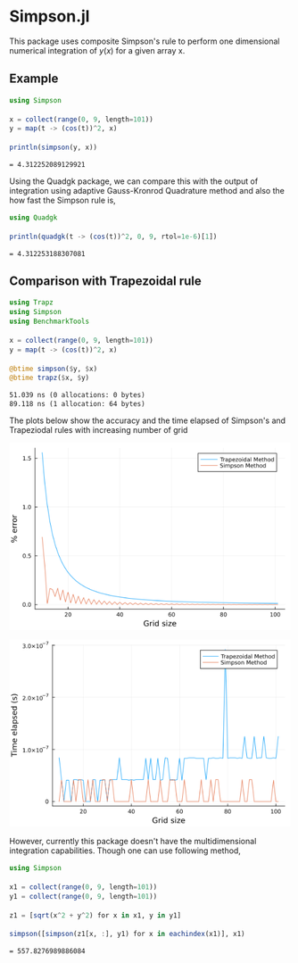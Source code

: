 # Simpson.jl

This package uses composite Simpson's rule to perform one dimensional numerical integration of $y(x)$ for a given array x.

## Example

```julia
using Simpson

x = collect(range(0, 9, length=101))
y = map(t -> (cos(t))^2, x)

println(simpson(y, x))
```

```plaintext
= 4.312252089129921
```

Using the Quadgk package, we can compare this with the output of integration using adaptive Gauss-Kronrod Quadrature method and also the how fast the Simpson rule is,

```julia
using Quadgk

println(quadgk(t -> (cos(t))^2, 0, 9, rtol=1e-6)[1])
```

```plaintext
= 4.312253188307081
```

## Comparison with Trapezoidal rule

```julia
using Trapz
using Simpson
using BenchmarkTools

x = collect(range(0, 9, length=101))
y = map(t -> (cos(t))^2, x)

@btime simpson($y, $x)
@btime trapz($x, $y)
```

```plaintext
51.039 ns (0 allocations: 0 bytes)
89.118 ns (1 allocation: 64 bytes)
```

The plots below show the accuracy and the time elapsed of Simpson's and Trapeziodal rules with increasing number of grid

![img](./benchmark/err.png)

![img](./benchmark/time.png)

However, currently this package doesn't have the multidimensional integration capabilities. Though one can use following method,

```julia
using Simpson

x1 = collect(range(0, 9, length=101))
y1 = collect(range(0, 9, length=101))

z1 = [sqrt(x^2 + y^2) for x in x1, y in y1]

simpson([simpson(z1[x, :], y1) for x in eachindex(x1)], x1)
```

```plaintext
= 557.8276989886084
```


